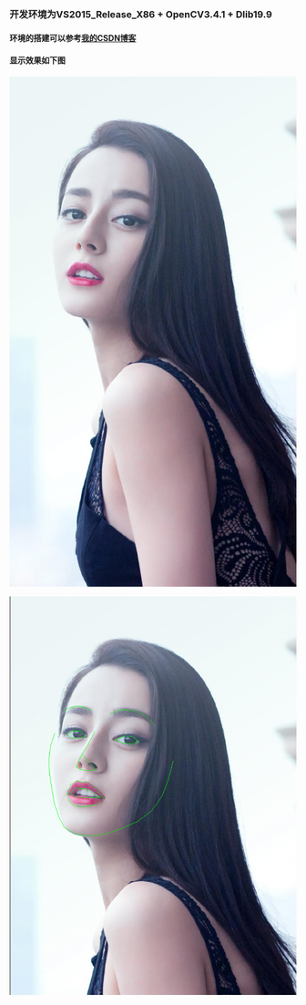### 开发环境为VS2015_Release_X86 + OpenCV3.4.1 + Dlib19.9
#### 环境的搭建可以参考[我的CSDN博客](https://blog.csdn.net/qq583083658/article/details/79917066)
#### 显示效果如下图
![](./FaceLandmarkDetection/1.jpg '原图')

![](./FaceLandmarkDetection/result.png '效果图')
